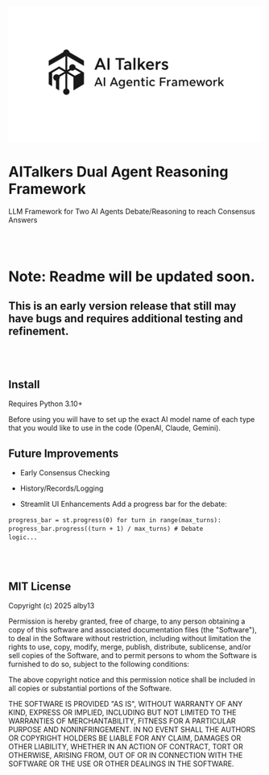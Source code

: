<center><img src="https://github.com/alby13/AITalkers/blob/main/ai-talkers-logo.jpg"></center>


# AITalkers Dual Agent Reasoning Framework
LLM Framework for Two AI Agents Debate/Reasoning to reach Consensus Answers


<br><br>
# Note: Readme will be updated soon.
## This is an early version release that still may have bugs and requires additional testing and refinement.

<br><br>
## Install
Requires Python 3.10+

Before using you will have to set up the exact AI model name of each type that you would like to use in the code (OpenAI, Claude, Gemini).


## Future Improvements

- Early Consensus Checking
- History/Records/Logging

- Streamlit UI Enhancements
Add a progress bar for the debate:

<code>progress_bar = st.progress(0)
for turn in range(max_turns):
    progress_bar.progress((turn + 1) / max_turns)
    # Debate logic...</code>

<br><br>
## MIT License

Copyright (c) 2025 alby13

Permission is hereby granted, free of charge, to any person obtaining a copy
of this software and associated documentation files (the "Software"), to deal
in the Software without restriction, including without limitation the rights
to use, copy, modify, merge, publish, distribute, sublicense, and/or sell
copies of the Software, and to permit persons to whom the Software is
furnished to do so, subject to the following conditions:

The above copyright notice and this permission notice shall be included in all
copies or substantial portions of the Software.

THE SOFTWARE IS PROVIDED "AS IS", WITHOUT WARRANTY OF ANY KIND, EXPRESS OR
IMPLIED, INCLUDING BUT NOT LIMITED TO THE WARRANTIES OF MERCHANTABILITY,
FITNESS FOR A PARTICULAR PURPOSE AND NONINFRINGEMENT. IN NO EVENT SHALL THE
AUTHORS OR COPYRIGHT HOLDERS BE LIABLE FOR ANY CLAIM, DAMAGES OR OTHER
LIABILITY, WHETHER IN AN ACTION OF CONTRACT, TORT OR OTHERWISE, ARISING FROM,
OUT OF OR IN CONNECTION WITH THE SOFTWARE OR THE USE OR OTHER DEALINGS IN THE
SOFTWARE.

